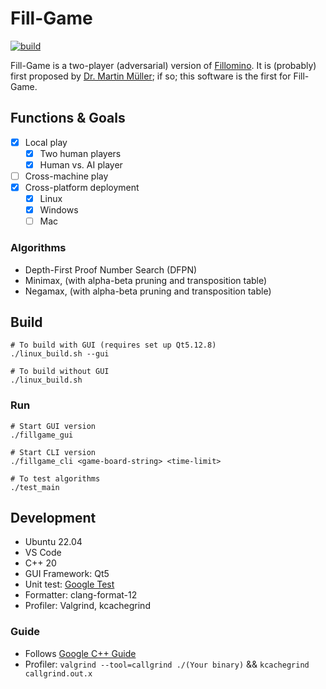 # Fill-Game

[![build](https://github.com/pwyq/Fill-Game/actions/workflows/c-cpp.yml/badge.svg)](https://github.com/pwyq/Fill-Game/actions/workflows/c-cpp.yml)

Fill-Game is a two-player (adversarial) version of [Fillomino](https://en.wikipedia.org/wiki/Fillomino). It is (probably) first proposed by [Dr. Martin Müller](https://webdocs.cs.ualberta.ca/~mmueller/); if so; this software is the first for Fill-Game.

## Functions & Goals
- [x] Local play
    - [x] Two human players
    - [x] Human vs. AI player
- [ ] Cross-machine play
- [x] Cross-platform deployment
    - [x] Linux
    - [x] Windows 
    - [ ] Mac

### Algorithms
- Depth-First Proof Number Search (DFPN)
- Minimax, (with alpha-beta pruning and transposition table)
- Negamax, (with alpha-beta pruning and transposition table)

## Build

```
# To build with GUI (requires set up Qt5.12.8)
./linux_build.sh --gui

# To build without GUI
./linux_build.sh
```

### Run
```
# Start GUI version
./fillgame_gui

# Start CLI version
./fillgame_cli <game-board-string> <time-limit>

# To test algorithms
./test_main
```

## Development

- Ubuntu 22.04
- VS Code
- C++ 20
- GUI Framework: Qt5
- Unit test: [Google Test](https://github.com/google/googletest)
- Formatter: clang-format-12
- Profiler: Valgrind, kcachegrind

### Guide
- Follows [Google C++ Guide](https://google.github.io/styleguide/cppguide.html)
- Profiler: `valgrind --tool=callgrind ./(Your binary)` && `kcachegrind callgrind.out.x`
